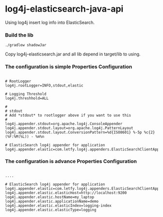 log4j-elasticsearch-java-api
============================

Using log4j insert log info into ElasticSearch.

### Build the lib ###

```
./gradlew shadowJar
```

Copy log4j-elasticsearch.jar and all lib depend in target/lib to using.

### The configuration is simple Properties Configuration ###
<pre><code>
# RootLogger
log4j.rootLogger=INFO,stdout,elastic

# Logging Threshold
log4j.threshhold=ALL

#
# stdout
# Add *stdout* to rootlogger above if you want to use this
#
log4j.appender.stdout=org.apache.log4j.ConsoleAppender
log4j.appender.stdout.layout=org.apache.log4j.PatternLayout
log4j.appender.stdout.layout.ConversionPattern=%d{ISO8601} %-5p %c{2} (%F:%M(%L)) - %m%n

# ElasticSearch log4j appender for application
log4j.appender.elastic=com.letfy.log4j.appenders.ElasticSearchClientAppender
</code></pre>

### The configuration is advance Properties Configuration ###
<pre><code>
....

# ElasticSearch log4j appender for application
log4j.appender.elastic=com.letfy.log4j.appenders.ElasticSearchClientAppender
log4j.appender.elastic.elasticHost=http://localhost:9200
log4j.appender.elastic.hostName=my_laptop
log4j.appender.elastic.applicationName=demo
log4j.appender.elastic.elasticIndex=logging-index
log4j.appender.elastic.elasticType=logging
</code></pre>
